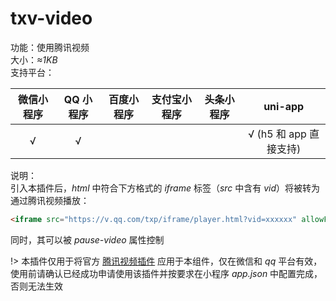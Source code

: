 # txv-video
功能：使用腾讯视频  
大小：*≈1KB*  
支持平台：  

| 微信小程序 | QQ 小程序 | 百度小程序 | 支付宝小程序 | 头条小程序 | uni-app |
|:---:|:---:|:---:|:---:|:---:|:---:|
| √ | √ |   |   |   | √ (h5 和 app 直接支持) |

说明：  
引入本插件后，*html* 中符合下方格式的 *iframe* 标签（*src* 中含有 *vid*）将被转为通过腾讯视频播放：  
```html
<iframe src="https://v.qq.com/txp/iframe/player.html?vid=xxxxxx" allowFullScreen="true"></iframe>
```

同时，其可以被 *pause-video* 属性控制  

!> 本插件仅用于将官方 [腾讯视频插件](https://github.com/tvfe/txv-miniprogram-plugin) 应用于本组件，仅在微信和 *qq* 平台有效，使用前请确认已经成功申请使用该插件并按要求在小程序 *app.json* 中配置完成，否则无法生效  
